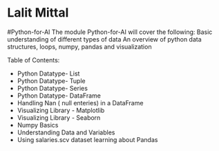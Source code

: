 # Lalit Mittal
#Python-for-AI
The module Python-for-AI will cover the following:
Basic understanding of different types of data
An overview of python data structures, loops, numpy, pandas and visualization

Table of Contents:
* Python Datatype- List
* Python Datatype- Tuple
* Python Datatype- Series
* Python Datatype- DataFrame
* Handling Nan ( null enteries) in a DataFrame
* Visualizing Library - Matplotlib
* Visualizing Library - Seaborn
* Numpy Basics
* Understanding Data and Variables
* Using salaries.scv dataset learning about Pandas

